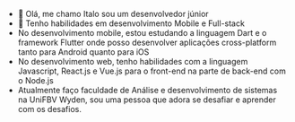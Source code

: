- 👋 Olá, me chamo Italo sou um desenvolvedor júnior
- 👀 Tenho habilidades em desenvolvimento Mobile e Full-stack
- No desenvolvimento mobile, estou estudando a linguagem Dart e o framework Flutter onde posso desenvolver aplicações cross-platform tanto para Android quanto para iOS
- No desenvolvimento web, tenho habilidades com a linguagem Javascript, React.js e Vue.js para o front-end na parte de back-end com o Node.js
- Atualmente faço faculdade de Análise e desenvolvimento de sistemas na UniFBV Wyden, sou uma pessoa que adora se desafiar e aprender com os desafios.
  
  

